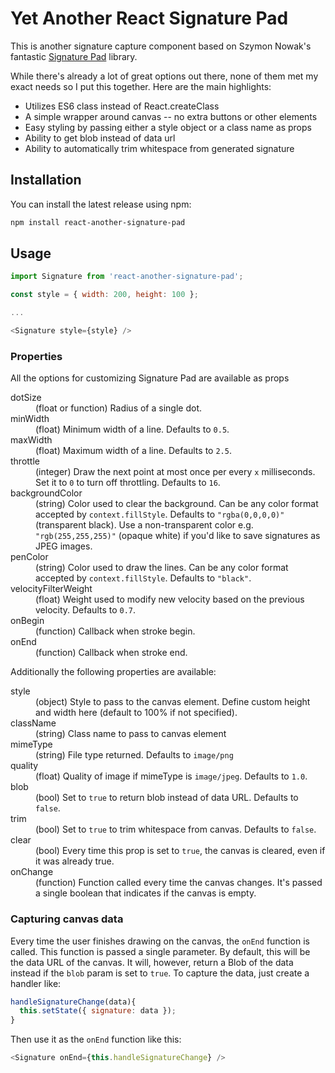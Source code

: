 # Yet Another React Signature Pad
This is another signature capture component based on Szymon Nowak's fantastic 
[Signature Pad](https://github.com/szimek/signature_pad/) library.

While there's already a lot of great options out there, none of them met my 
exact needs so I put this together. Here are the main highlights:
- Utilizes ES6 class instead of React.createClass
- A simple wrapper around canvas -- no extra buttons or other elements
- Easy styling by passing either a style object or a class name as props
- Ability to get blob instead of data url
- Ability to automatically trim whitespace from generated signature

## Installation
You can install the latest release using npm:
```bash
npm install react-another-signature-pad
```

## Usage
``` javascript
import Signature from 'react-another-signature-pad';

const style = { width: 200, height: 100 };

...

<Signature style={style} />
```

### Properties
All the options for customizing Signature Pad are available as props
<dl>
<dt>dotSize</dt>
<dd>(float or function) Radius of a single dot.</dd>
<dt>minWidth</dt>
<dd>(float) Minimum width of a line. Defaults to <code>0.5</code>.</dd>
<dt>maxWidth</dt>
<dd>(float) Maximum width of a line. Defaults to <code>2.5</code>.</dd>
<dt>throttle</dt>
<dd>(integer) Draw the next point at most once per every <code>x</code> milliseconds. Set it to <code>0</code> to turn off throttling. Defaults to <code>16</code>.</dd>
<dt>backgroundColor</dt>
<dd>(string) Color used to clear the background. Can be any color format accepted by <code>context.fillStyle</code>. Defaults to <code>"rgba(0,0,0,0)"</code> (transparent black). Use a non-transparent color e.g. <code>"rgb(255,255,255)"</code> (opaque white) if you'd like to save signatures as JPEG images.</dd>
<dt>penColor</dt>
<dd>(string) Color used to draw the lines. Can be any color format accepted by <code>context.fillStyle</code>. Defaults to <code>"black"</code>.</dd>
<dt>velocityFilterWeight</dt>
<dd>(float) Weight used to modify new velocity based on the previous velocity. Defaults to <code>0.7</code>.</dd>
<dt>onBegin</dt>
<dd>(function) Callback when stroke begin.</dd>
<dt>onEnd</dt>
<dd>(function) Callback when stroke end.</dd>
</dl>
<p>Additionally the following properties are available:</p>
<dl>
<dt>style</dt>
<dd>(object) Style to pass to the canvas element. Define custom height and width here (default to 100% if not specified).</dd>
<dt>className</dt>
<dd>(string) Class name to pass to canvas element</dd>
<dt>mimeType</dt>
<dd>(string) File type returned. Defaults to <code>image/png</code></dd>
<dt>quality</dt>
<dd>(float) Quality of image if mimeType is <code>image/jpeg</code>. Defaults to <code>1.0</code>.</dd>
<dt>blob</dt>
<dd>(bool) Set to <code>true</code> to return blob instead of data URL. Defaults to <code>false</code>.</dd>
<dt>trim</dt>
<dd>(bool) Set to <code>true</code> to trim whitespace from canvas. Defaults to <code>false</code>.</dd>
<dt>clear</dt>
<dd>(bool) Every time this prop is set to <code>true</code>, the canvas is cleared, even if it was already true.</dd>
<dt>onChange</dt>
<dd>(function) Function called every time the canvas changes. It's passed a single boolean that indicates if the canvas 
is empty.</dd>
</dl>

### Capturing canvas data
Every time the user finishes drawing on the canvas, the `onEnd` function is called. This function is passed a single 
parameter. By default, this will be the data URL of the canvas. It will, however, return a Blob of the data instead if 
the `blob` param is set to `true`. To capture the data, just create a handler like:
```javascript
handleSignatureChange(data){
  this.setState({ signature: data });
}
```
Then use it as the `onEnd` function like this:
```javascript
<Signature onEnd={this.handleSignatureChange} />
```